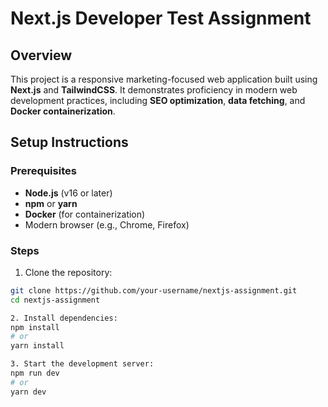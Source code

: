 # Next.js Developer Test Assignment

## Overview

This project is a responsive marketing-focused web application built using **Next.js** and **TailwindCSS**. It demonstrates proficiency in modern web development practices, including **SEO optimization**, **data fetching**, and **Docker containerization**.

## Setup Instructions

### Prerequisites

- **Node.js** (v16 or later)
- **npm** or **yarn**
- **Docker** (for containerization)
- Modern browser (e.g., Chrome, Firefox)

### Steps

1. Clone the repository:
  ```bash
  git clone https://github.com/your-username/nextjs-assignment.git
  cd nextjs-assignment

2. Install dependencies:
  npm install
  # or
  yarn install

3. Start the development server:
  npm run dev
  # or
  yarn dev
